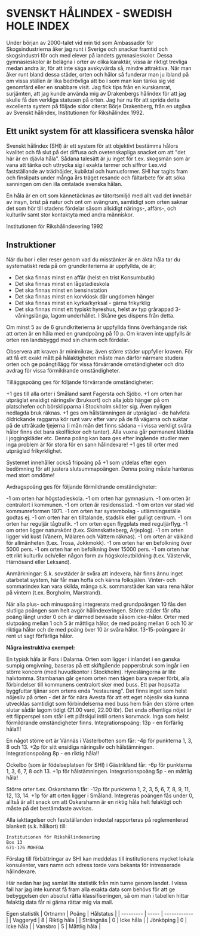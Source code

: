 # SVENSKT HÅLINDEX - SWEDISH HOLE INDEX

Under början av 2000-talet vid min tid som Ambassadör för Skogsindustrierna åker jag runt i Sverige och snackar framtid och skogsindustri för och med elever på landets gymnasieskolor. Dessa gymnasieskolor är belägna i orter av olika karaktär, vissa är riktigt trevliga medan andra är, för att inte säga avskyvärda så, mindre attraktiva. När man åker runt bland dessa städer, orten och hålor så funderar man ju ibland på om vissa ställen är lika bedrövliga att bo i som man kan tänka sig vid genomfärd eller en snabbare visit. Jag fick tips från en kurskamrat, surjämten, att jag kunde använda mig av Drakenbergs hålindex för att jag skulle få den verkliga statusen på orten.
Jag har nu för att sprida detta excellenta system på följade sidor citerat Börje Drakenberg, från en utgåva av Svenskt hålindex, Institutionen för Rikshålindex 1992.


## Ett unikt system för att klassificera svenska hålor

Svenskt hålindex (SHI) är ett system för att objektivt bestämma hålors kvalitet och få slut på det diffusa och ovetenskapliga snacket om att "det här är en djävla håla". Sådana talesätt är ju inget för t.ex. skogsmän som är vana att tänka och uttrycka sig i exakta termer och siffror t.ex.vid fastställande av trädhöjder, kubiktal och humusformer. SHI har tagits fram och finslipats under många års träget resande och fältarbete för att söka sanningen om den illa omtalade svenska hålan.

En håla är en ort som kännetäcknas av tätortsmiljö med allt vad det innebär av insyn, brist på natur och ont om svängrum, samtidigt som orten saknar det som hör till stadens fördelar såsom allsidigt närings-, affärs-, och kulturliv samt stor kontaktyta med andra människor.


Institutionen för Rikshålindexering 1992



## Instruktioner

När du bor i eller reser genom vad du misstänker är en äkta håla tar du systematiskt reda på om grundkriterierna är uppfyllda, de är;

* Det ska finnas minst en affär (helst en trist Konsumbutik)
* Det ska finnas minst en lågstadieskola
* Det ska finnas minst en bensinstation
* Det ska finnas minst en korvkiosk där ungdomen hänger
* Det ska finnas minst en kyrka/kyrksal - gärna frikyrklig
* Det ska finnas minst ett typiskt hyreshus, helst av typ grårappad 3-våningslänga, lagom underhållet.
I Skåne ges dispens från detta.

Om minst 5 av de 6 grundkriterierna är uppfyllda finns överhängande risk att orten är en håla med en grundpoäng på 10 p. Om kraven inte uppfylls är orten ren landsbyggd med sin charm och fördelar.

Observera att kraven är minimikrav, även större städer uppfyller kraven. För att få ett exakt mått på hålaktigheten måste man därför närmare studera orten och ge poängtillägg för vissa förvärrande omständigheter och dito avdrag för vissa förmildrande omständigheter.

Tilläggspoäng ges för följande förvärrande omständigheter:

+1 ges till alla orter i Småland samt Fagersta och Sjöbo.
+1 om orten har utpräglat ensidigt näringsliv (bruksort) och alla jobb hänger på om platschefen och börsklipparna i Stockholm sköter sig. Även nyligen nedlagda bruk räknas.
+1 ges om hålstämningen är utpräglad - de halvfeta öldrickande raggarna kör runt varv efter varv på de få vägarna och suktar på de uttråkade tjejerna (i mån mån det finns sådana - i vissa verkligt svåra hålor finns det bara skolflickor och tanter). Alla vuxna går permanent klädda i joggingkläder etc. Denna poäng kan bara ges efter ingående studier men inga problem är för stora för en sann hålindexare!
+1 ges till orter med utpräglad frikyrklighet.

Systemet innehåller också fripoäng på +1 som utdelas efter egen bedömning för att justera slutsummapoängen. Denna poäng måste hanteras med stort omdöme!

Avdragspoäng ges för följande förmildrande omständigheter:

-1 om orten har högstadieskola.
-1 om orten har gymnasium.
-1 om orten är centralort i kommunen.
-1 om orten är residensstad.
-1 om orten var stad vid kommunreformen 1971.
-1 om orten har systembolag - utlämningsställe godtas ej.
-1 om orten har en tilltalande, stadslik eller gulligt centrum.
-1 om orten har reguljär tågtrafik.
-1 om orten egen flygplats med reguljärflyg.
-1 om orten ligger naturskönt (t.ex. Skinnskatteberg, Arjeplog).
-1 om orten ligger vid kust (Vänern, Mälaren och Vättern räknas).
-1 om orten är välkänd för allmänheten (t.ex. Trosa, Jokkmokk).
-1 om orten har en befolkning över 5000 pers.
-1 om orten har en befolkning över 15000 pers.
-1 om orten har ett rikt kulturliv och/eller någon form av högskoleutbildning (t.ex. Västervik, Härnösand eller Leksand).

Anmärkningar: S.k. sovstäder är svåra att indexera, här finns ännu inget utarbetat system, här får man hofta och känna folksjälen. Vinter- och sommarindex kan vara skilda, många s.k. sommarstäder kan vara rena hålor på vintern (t.ex. Borgholm, Marstrand).

När alla plus- och minuspoäng integrerats med grundpoängen 10 fås den slutliga poängen som helt avgör hålindexeringen. Större städer får ofta poäng långt under 0 och är därmed bevisade såsom icke-hålor. Orter med slutpoäng mellan 1 och 5 är måttliga hålor, de med poäng mellan 6 och 10 är riktiga hålor och de med poäng över 10 är svåra hålor. 13-15-poängare är rent ut sagt förfärliga hålor.



**Några instruktiva exempel:**

En typisk håla är Fors i Dalarna. Orten som ligger i inlandet i en ganska sumpig omgivning, baseras på ett skiftgående pappersbruk som ingår i en större koncern (med huvudkontor i Stockholm). Hyreslängorna är lite halvtomma. Stambanan går genom orten men tågen bara sveper förbi, alla förbindelser till kommunens centralort sker med buss. Ett par hopsatta byggfuttar tjänar som ortens enda "restaurang". Det finns inget som helst nöjesliv på orten - det är för nära Avesta för att ett eget nöjesliv ska kunna utvecklas samtidigt som förbindelserna med buss hem från den större orten slutar sådär lagom tidigt (21.00 vard, 22.00 lör). Det enda offentliga nöjet är ett flipperspel som står i ett plåtskjul intill ortens korvmack. Inga som helst förmildrande omständigheter finns. Integrationspoäng: 13p - en förfärlig håla!!!

En något större ort är Vännäs i Västerbotten som får:
-4p för punkterna 1, 3, 8 och 13. +2p för sitt ensidiga näringsliv och hålstämningen. Integrationspoäng 8p - en riktig håla!!

Ockelbo (som är födelseplatsen för SHI) i Gästrikland får:
-6p för punkterna 1, 3, 6, 7, 8 och 13. +1p för hålstämningen. Integrationspoäng 5p - en måttlig håla!

Större orter t.ex. Oskarshamn får:
-12p för punkterna 1, 2, 3, 5, 6, 7, 8, 9, 11, 12, 13, 14. +1p för att orten ligger i Småland. Integreras poängen fås under 0, alltså är allt snack om att Oskarshamn är en riktig håla helt felaktigt och måste på det bestämdaste avvisas.



Alla iakttagelser och fastställanden indextal rapporteras på reglementerad blankett (s.k. hålkort) till:

```
Institutionen för Rikshålindexering
Box 13
671-176 MOHEDA
```



Förslag till förbättringar av SHI kan meddelas till institutionens mycket lokala konsulenter, vars namn och adress torde vara bekanta för intresserade hålindexare.



Här nedan har jag samlat lite statistik från min turne genom landet. I vissa fall har jag inte kunnat få fram alla exakta data som behövs för att ge bebyggelsen den absolut rätta klassifiseringen, så om man i tabellen hittar felaktig data får ni gärna rättar mig via mail.

Egen statistik
| Ortnamn   | Poäng | Hålstatus    |
| --------- | ----- | ------------ |
| Vaggeryd  | 8     | Riktig håla  |
| Strängnäs | 0     | Icke håla    |
| Jönköping | 0     | Icke håla    |
| Vansbro   | 5     | Måttlig håla |
